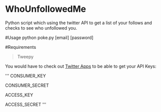 # WhoUnfollowedMe
Python script which using the twitter API to get a list of your follows and checks to see who unfollowed you.

#Usage
python poke.py [email] [password]

#Requirements 
> Tweepy

You would have to check out [Twitter Apps](https://apps.twitter.com/) to be able to get your API Keys:

'''
CONSUMER_KEY

CONSUMER_SECRET

ACCESS_KEY

ACCESS_SECRET
'''
